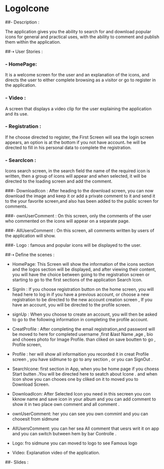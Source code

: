 #  LogoIcone

##- Description :

The application gives you the ability to search for and download popular icons for general and practical uses, with the ability to comment and publish them within the application.


##⇢ User Stories :

### - HomePage: 
 It is a welcome screen for the user and an explanation of the icons, and directs the user to
 either complete browsing as a visitor or go to register in the application.
 
 ### - Video :
 A screen that displays a video clip for the user explaining the application and its use.
 
### - Registration : 
If he choose directed to register, the First Screen will sea the login screen appears, an option is
at the bottom if you not have account، he will be directed to fill in his personal data to complete the registration.
 
### - SearcIcon :
Icons search screen, in the search field the name of the required icon is written, then a group of
icons will appear and when selected, it will be directed to the loading screen and add the comment.
 
###- DownloadIcon :
After heading to the download screen, you can now download the image and keep it or add a private
comment to it and send it to the your favorite screen,and also  has been added to the public screen
for comments.

###- ownUserComment :
On this screen, only the comments of the user who commented on the icons will appear on a separate page.

###- AllUsersComment :
On this screen, all comments written by users of the application will show.

###- Logo :
famous and popular icons will be displayed to the user.



##⇢ Define the scenes :

- HomePage:
This Screen will show the information of the icons section and the logos section will be displayed, and
after viewing their content, you will have the choice between going to the registration screen or starting
to go to the first sections of the application Search Icon.

- SignIn :
If you choose registration button on the home screen, you will head here to log in if you have a previous
account, or choose a new registration to be directed to the new account creation screen , If you have an
account, you will be directed to the profile screen.

- signUp :
When you choose to create an account, you will then be asked to go to the following information in
completing the profile account.

- CreatProfile :
After completing the email registration,and password will be moved to here for completed username ,first
&last Name ,age , bio and choees photo for Image Profile. than cliked on save boutten to go , Profile screen,


- Profile :
her will show all informaition you recorded it in creat Profile screen , you have sidmune to go to any section , or you can SignOut .

- SearchIcone:
first section in App, when you be home page if you choess Start butten ،You will be directed here to seatch about Icone . 
and when Icon show you can chooes one by cliked on it to moved you to Download Screen.

- DownloadIcon:
After Selected Icon you need in this secreen you con kknow name and save icon in your album and you can add comment to show it in two place own comment and all comment .

- ownUserComment:
her you can see you own commint and you can chooesit from sidmune 

- AllUsersComment:
you can her sea All comment that uesrs writ it on app and you can switch butween hem by bar Controlle  .

- Logo:
fro sidmune you can moved to logo to see Famous logo 

- Video:
Explanation video of the application. 


##- Slides :

